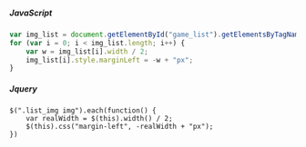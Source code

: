 ##### JavaScript
```javascript
var img_list = document.getElementById("game_list").getElementsByTagName("img");
for (var i = 0; i < img_list.length; i++) {
    var w = img_list[i].width / 2;
    img_list[i].style.marginLeft = -w + "px";
}
```

##### Jquery
```jquery 
$(".list_img img").each(function() {
    var realWidth = $(this).width() / 2;
    $(this).css("margin-left", -realWidth + "px");
})
```
